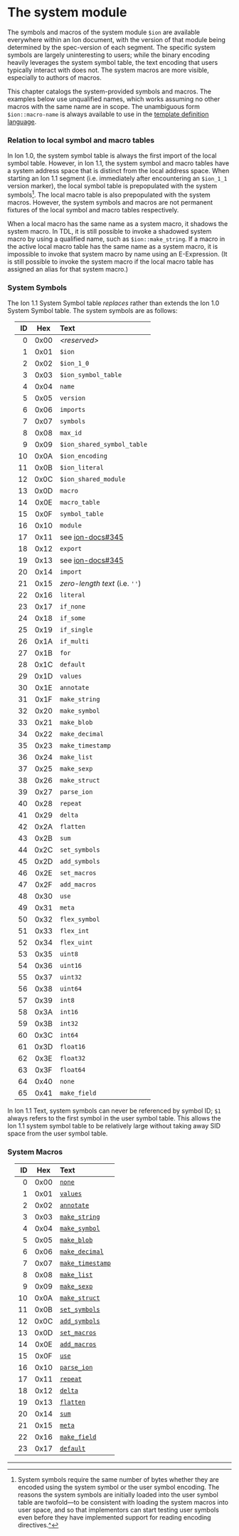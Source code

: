 # The system module

The symbols and macros of the system module `$ion` are available everywhere within an Ion document,
with the version of that module being determined by the spec-version of each segment.
The specific system symbols are largely uninteresting to users; while the binary encoding heavily
leverages the system symbol table, the text encoding that users typically interact with does not.
The system macros are more visible, especially to authors of macros.

This chapter catalogs the system-provided symbols and macros.
The examples below use unqualified names, which works assuming no other macros with the same name are in scope. The unambiguous form `$ion::macro-name` is always available to use in the [template definition language](../macros/defining_macros.md#template-definition-language-tdl).

### Relation to local symbol and macro tables

In Ion 1.0, the system symbol table is always the first import of the local symbol table.
However, in Ion 1.1, the system symbol and macro tables have a system address space that is distinct from the local address space.
When starting an Ion 1.1 segment (i.e. immediately after encountering an `$ion_1_1` version marker),
the local symbol table is prepopulated with the system symbols[^note0]<a name="footnote-0"></a>. 
The local macro table is also prepopulated with the system macros.
However, the system symbols and macros are not permanent fixtures of the local symbol and macro tables respectively.


When a local macro has the same name as a system macro, it shadows the system macro.
In TDL, it is still possible to invoke a shadowed system macro by using a qualified name, such as `$ion::make_string`.
If a macro in the active local macro table has the same name as a system macro, it is impossible to invoke that system
macro by name using an E-Expression.
(It is still possible to invoke the system macro if the local macro table has assigned an alias for that system macro.)

### System Symbols

The Ion 1.1 System Symbol table _replaces_ rather than extends the Ion 1.0 System Symbol table. The system symbols are as follows:

<!-- make the tables align to the side of the page /-->
<style>table { margin: 1em;}</style>

| ID | Hex  | Text                           |
|---:|:----:|:-------------------------------|
|  0 | 0x00 | _&lt;reserved&gt;_             |
|  1 | 0x01 | `$ion`                         |
|  2 | 0x02 | `$ion_1_0`                     |
|  3 | 0x03 | `$ion_symbol_table`            |
|  4 | 0x04 | `name`                         |
|  5 | 0x05 | `version`                      |
|  6 | 0x06 | `imports`                      |
|  7 | 0x07 | `symbols`                      |
|  8 | 0x08 | `max_id`                       |
|  9 | 0x09 | `$ion_shared_symbol_table`     |
| 10 | 0x0A | `$ion_encoding`                |
| 11 | 0x0B | `$ion_literal`                 |
| 12 | 0x0C | `$ion_shared_module`           |
| 13 | 0x0D | `macro`                        |
| 14 | 0x0E | `macro_table`                  |
| 15 | 0x0F | `symbol_table`                 |
| 16 | 0x10 | `module`                       |
| 17 | 0x11 | see [ion-docs#345][1]          |
| 18 | 0x12 | `export`                       |
| 19 | 0x13 | see [ion-docs#345][1]          |
| 20 | 0x14 | `import`                       |
| 21 | 0x15 | _zero-length text_ (i.e. `''`) |
| 22 | 0x16 | `literal`                      |
| 23 | 0x17 | `if_none`                      |
| 24 | 0x18 | `if_some`                      |
| 25 | 0x19 | `if_single`                    |
| 26 | 0x1A | `if_multi`                     |
| 27 | 0x1B | `for`                          |
| 28 | 0x1C | `default`                      |
| 29 | 0x1D | `values`                       |
| 30 | 0x1E | `annotate`                     |
| 31 | 0x1F | `make_string`                  |
| 32 | 0x20 | `make_symbol`                  |
| 33 | 0x21 | `make_blob`                    |
| 34 | 0x22 | `make_decimal`                 |
| 35 | 0x23 | `make_timestamp`               |
| 36 | 0x24 | `make_list`                    |
| 37 | 0x25 | `make_sexp`                    |
| 38 | 0x26 | `make_struct`                  |
| 39 | 0x27 | `parse_ion`                    |
| 40 | 0x28 | `repeat`                       |
| 41 | 0x29 | `delta`                        |
| 42 | 0x2A | `flatten`                      |
| 43 | 0x2B | `sum`                          |
| 44 | 0x2C | `set_symbols`                  |
| 45 | 0x2D | `add_symbols`                  |
| 46 | 0x2E | `set_macros`                   |
| 47 | 0x2F | `add_macros`                   |
| 48 | 0x30 | `use`                          |
| 49 | 0x31 | `meta`                         |
| 50 | 0x32 | `flex_symbol`                  |
| 51 | 0x33 | `flex_int`                     |
| 52 | 0x34 | `flex_uint`                    |
| 53 | 0x35 | `uint8`                        |
| 54 | 0x36 | `uint16`                       |
| 55 | 0x37 | `uint32`                       |
| 56 | 0x38 | `uint64`                       |
| 57 | 0x39 | `int8`                         |
| 58 | 0x3A | `int16`                        |
| 59 | 0x3B | `int32`                        |
| 60 | 0x3C | `int64`                        |
| 61 | 0x3D | `float16`                      |
| 62 | 0x3E | `float32`                      |
| 63 | 0x3F | `float64`                      |
| 64 | 0x40 | `none`                         |
| 65 | 0x41 | `make_field`                   |

In Ion 1.1 Text, system symbols can never be referenced by symbol ID; `$1` always refers to the first symbol in the user symbol table.
This allows the Ion 1.1 system symbol table to be relatively large without taking away SID space from the user symbol table.

### System Macros

| ID | Hex  | Text                                                          |
|---:|:----:|:--------------------------------------------------------------|
|  0 | 0x00 | [`none`](../macros/system_macros.md#none)                     |
|  1 | 0x01 | [`values`](../macros/system_macros.md#values)                 |
|  2 | 0x02 | [`annotate`](../macros/system_macros.md#annotate)             |
|  3 | 0x03 | [`make_string`](../macros/system_macros.md#make_string)       |
|  4 | 0x04 | [`make_symbol`](../macros/system_macros.md#make_symbol)       |
|  5 | 0x05 | [`make_blob`](../macros/system_macros.md#make_blob)           |
|  6 | 0x06 | [`make_decimal`](../macros/system_macros.md#make_decimal)     |
|  7 | 0x07 | [`make_timestamp`](../macros/system_macros.md#make_timestamp) |
|  8 | 0x08 | [`make_list`](../macros/system_macros.md#make_list)           |
|  9 | 0x09 | [`make_sexp`](../macros/system_macros.md#make_sexp)           |
| 10 | 0x0A | [`make_struct`](../macros/system_macros.md#make_struct)       |
| 11 | 0x0B | [`set_symbols`](../macros/system_macros.md#set_symbols)       |
| 12 | 0x0C | [`add_symbols`](../macros/system_macros.md#add_symbols)       |
| 13 | 0x0D | [`set_macros`](../macros/system_macros.md#set_macros)         |
| 14 | 0x0E | [`add_macros`](../macros/system_macros.md#add_macros)         |
| 15 | 0x0F | [`use`](../macros/system_macros.md#use)                       |
| 16 | 0x10 | [`parse_ion`](../macros/system_macros.md#parse_ion)           |
| 17 | 0x11 | [`repeat`](../macros/system_macros.md#repeat)                 |
| 18 | 0x12 | [`delta`](../macros/system_macros.md#delta)                   |
| 19 | 0x13 | [`flatten`](../macros/system_macros.md#flatten)               |
| 20 | 0x14 | [`sum`](../macros/system_macros.md#sum)                       |
| 21 | 0x15 | [`meta`](../macros/system_macros.md#meta)                     |
| 22 | 0x16 | [`make_field`](../macros/system_macros.md#make_field)         |
| 23 | 0x17 | [`default`](../macros/system_macros.md#default)               |


----

[1]: https://github.com/amazon-ion/ion-docs/issues/345

<small>

[^note0]: System symbols require the same number of bytes whether they are encoded using the system symbol or the user 
symbol encoding. The reasons the system symbols are initially loaded into the user symbol table are twofold—to be 
consistent with loading the system macros into user space, and so that implementors can start testing user symbols 
even before they have implemented support for reading encoding directives.[^](#footnote-0)

</small>
